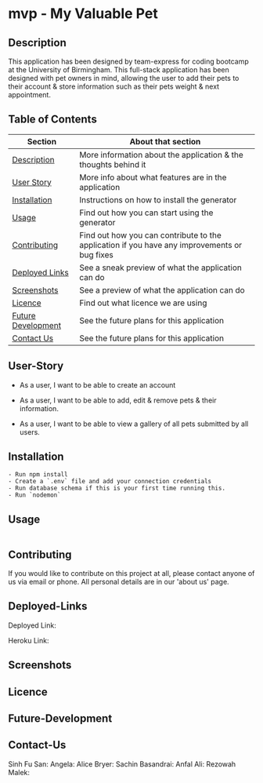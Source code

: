 # mvp - My Valuable Pet

## Description

This application has been designed by team-express for coding bootcamp at the University of Birmingham. This full-stack application has been designed with pet owners in mind, allowing the user to add their pets to their account & store information such as their pets weight & next appointment. 

## Table of Contents


| Section| About that section |
|----------- | ----------- |
|[Description](#description)| More information about the application & the thoughts behind it |
|[User Story](#user-story)| More info about what features are in the application|
|[Installation](#installation)| Instructions on how to install the generator  |
[Usage](#usage)| Find out how you can start using the generator |
[Contributing](#contributing)| Find out how you can contribute to the application if you have any improvements or bug fixes|
[Deployed Links](#deployed-links )| See a sneak preview of what the application can do |
[Screenshots](#screenshots)| See a preview of what the application can do |
[Licence](#licence)| Find out what licence we are using |
[Future Development](#future-development)| See the future plans for this application |
[Contact Us](#contact-us)| See the future plans for this application |

## User-Story
* As a user, I want to be able to create an account

* As a user, I want to be able to add, edit & remove pets & their information.

* As a user, I want to be able to view a gallery of all pets submitted by all users.

## Installation
```
- Run npm install
- Create a `.env` file and add your connection credentials
- Run database schema if this is your first time running this.
- Run `nodemon`

```

## Usage
```

```

## Contributing
If you would like to contribute on this project at all, please contact anyone of us via email or phone. All personal details are in our 'about us' page. 


## Deployed-Links

Deployed Link: 

Heroku Link: 

## Screenshots

## Licence

## Future-Development

## Contact-Us

Sinh Fu San:
Angela: 
Alice Bryer:
Sachin Basandrai:
Anfal Ali:
Rezowah Malek: 






